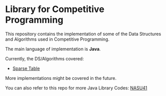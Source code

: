# Library for Competitive Programming

This repository contains the implementation of some of the Data Structures and Algorithms used in Competitive Programming.

The main language of implementation is **Java**.

Currently, the DS/Algorithms covered:
- [Sparse Table](https://github.com/SarthakMathur2182/CompetitiveProgramming/tree/main/SparseTable)

More implementations might be covered in the future.

You can also refer to this repo for more Java Library Codes:
[NASU41](https://github.com/NASU41/AtCoderLibraryForJava)
